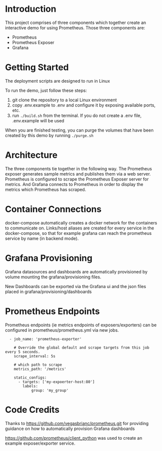 # Introduction

This project comprises of three components which together create an interactive demo for using Prometheus. Those three components are:
  - Prometheus
  - Prometheus Exposer
  - Grafana

# Getting Started

The deployment scripts are designed to run in Linux

To run the demo, just follow these steps:

1. git clone the repository to a local Linux environment 
2. copy .env.example to .env and configure it by exposing available ports, etc.
3. run `./build.sh` from the terminal. If you do not create a .env file, .env.example will be used

When you are finished testing, you can purge the volumes that have been created by this demo by running `./purge.sh`

# Architecture

The three components tie together in the following way. The Prometheus exposer generates sample metrics and publishes them via a web server. Prometheus is configured to scrape the Prometheus Exposer server for metrics. And Grafana connects to Prometheus in order to display the metrics which Prometheus has scraped.

# Container Connections

docker-compose automatically creates a docker network for the containers to communicate on. Links/host aliases are created for every service in the docker-compose, so that for example grafana can reach the prometheus service by name (in backend mode).

# Grafana Provisioning

Grafana datasources and dashboards are automatically provisioned by volume mounting the grafana/provisioning files. 

New Dashboards can be exported via the Grafana ui and the json files placed in grafana/provisioning/dashboards

# Prometheus Endpoints

Prometheus endpoints (ie metrics endpoints of exposers/exporters) can be configured in prometheus/prometheus.yml via new jobs.

```
  - job_name: 'prometheus-exporter'

    # Override the global default and scrape targets from this job every 5 seconds.
    scrape_interval: 5s

    # which path to scrape
    metrics_path: '/metrics'

    static_configs:
      - targets: ['my-expoerter-host:80']
        labels:
            group: 'my_group'
```

# Code Credits

Thanks to https://github.com/vegasbrianc/prometheus.git for providing guidance on how to automatically provision Grafana dashboards

https://github.com/prometheus/client_python was used to create an example exposer/exporter service.
 
